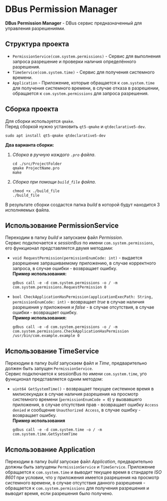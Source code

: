 # DBus Permission Manager
**DBus Permission Manager** - DBus сервис предназначенный для управления разрешениями.

## Структура проекта
- `PermissionService(com.system.permissions)` - Сервис для выполнения запроса разрешение и проверки наличия определённого разрешения.
- `TimeService(com.system.time)` - Сервис для получения системного времени.
- `Application` - Приложение, которые обращается к `com.system.time` для получения системного времени, в случае отказа в разрешении, обращается к `com.system.permissions` для запроса разрешения.

## Сборка проекта
Для сборки используется `qmake`.\
Перед сборкой нужно установить `qt5-qmake` и `qtdeclarative5-dev`.
```
sudo apt install qt5-qmake qtdeclarative5-dev
```
**Два варианта сборки:**
1. *Сборка в ручную каждого `.pro` файла*.
    ```
    cd ./src/ProjectFolder
    qmake ProjectName.pro
    make
    ```
2. *Сборка при помощи `build_file` файла*.
   ```
   chmod +x ./build_file
   ./build_file
   ```
В результате сборки создастся папка *build* в которой будут находится 3 исполняемых файла.
## Использование PermissionService
Переходим в папку *build* и запускаем файл *Permission*.\
Сервис подключается к *sessionBus* по имени `com.system.permissions`, его функционал представляется двумя методами:
- `void RequestPermission(permissionEnumCode: int)` - выдается разрешение запрашиваемому приложению, в случае корректного запроса, в случае ошибки - возвращает ошибку.\
  **Пример использования:**
  ```
  gdbus call -e -d com.system.permissions -o / -m com.system.permissions.RequestPermission 0
  ```
- `bool CheckApplicationHasPermission(applicationExecPath: String, permissionEnumCode: int)` - возвращает *true* в случае наличия разрешения у приложения и *false* - в случае отсутствия, в случае ошибки - возвращает ошибку.\
  **Пример использования:**
  ```
  gdbus call -e -d com.system.permissions -o / -m com.system.permissions.CheckApplicationHasPermission /usr/bin/com.example.example 0
  ```
## Использование TimeService
Переходим в папку *build* запускаем файл и *Time*, предварительно должен быть запущен `PermissionService`.\
Сервис подключается к sessionBus по имени `com.system.time`, уго функционал представляется одним методом:
- `uint64 GetSystemTime()` - возвращает текущее системное время в милисекундах в случае наличия разрешения на просмотр системного времени (`permissionEnumCode = 0`) у вызвавшего приложения, в случае отсутствия прав - возвращает ошибку `Access denied` и сообщение `Unauthorized Access`, в случае ошибку - возвращает ошибку.\
  **Пример использования**
  ```
  gdbus call -e -d com.system.time -o / -m com.system.time.GetSystemTime
  ```
## Использование Application
Переходим в папку *build* запускае файл *Application*, предварительно должны быть запущены `PermissionService` и `TimeService`.
Приложение обращается к `com.system.time` и выводит текущее время в стандарте *ISO 8601* при условии, что у приложения имеется разрешения на просмотр системного времени, в случае отсутствия данного разрешения - обращается к `com.system.permissions` для получения разрешения и выводит время, если разрешения было получено.